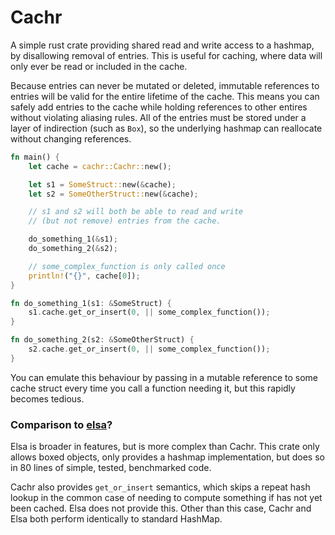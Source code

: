 # Cachr

A simple rust crate providing shared read and write access to a hashmap, by disallowing removal of entries.
This is useful for caching, where data will only ever be read or included in the cache.

Because entries can never be mutated or deleted, 
immutable references to entries will be valid for the entire lifetime of the cache. 
This means you can safely add entries to the cache 
while holding references to other entires without violating aliasing rules.
All of the entries must be stored under a layer of indirection (such as `Box`), 
so the underlying hashmap can reallocate without changing references.

```rust
fn main() {
    let cache = cachr::Cachr::new();

    let s1 = SomeStruct::new(&cache);
    let s2 = SomeOtherStruct::new(&cache);

    // s1 and s2 will both be able to read and write 
    // (but not remove) entries from the cache.

    do_something_1(&s1);
    do_something_2(&s2);

    // some_complex_function is only called once
    println!("{}", cache[0]);
}

fn do_something_1(s1: &SomeStruct) {
    s1.cache.get_or_insert(0, || some_complex_function());
}

fn do_something_2(s2: &SomeOtherStruct) {
    s2.cache.get_or_insert(0, || some_complex_function());
}
```

You can emulate this behaviour by passing in a mutable reference 
to some cache struct every time you call a function needing it, 
but this rapidly becomes tedious.

### Comparison to [elsa](https://crates.io/crates/elsa)?

Elsa is broader in features, but is more complex than Cachr.
This crate only allows boxed objects, only provides a hashmap implementation,
but does so in 80 lines of simple, tested, benchmarked code.

Cachr also provides `get_or_insert` semantics, which skips
a repeat hash lookup in the common case of needing to compute something if has not yet been cached.
Elsa does not provide this.
Other than this case, Cachr and Elsa both perform identically to standard HashMap.
